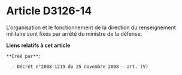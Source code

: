 # Article D3126-14

L'organisation et le fonctionnement de la direction du renseignement militaire sont fixés par arrêté du ministre de la
défense.

**Liens relatifs à cet article**

	**Créé par**:

	  - Décret n°2008-1219 du 25 novembre 2008 - art. (V)
